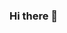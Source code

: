 ### Hi there 👋

<!--
**ojjasvi-jain/ojjasvi-jain** is a ✨ _special_ ✨ repository because its `README.md` (this file) appears on your GitHub profile.

Here are some ideas to get you started:
![68747470733a2f2f692e706f7374696d672e63632f343368513751574e2f6d617267696e616c69612d70726f6772616d6d696e672e676966](https://user-images.githubusercontent.com/85935892/231552754-a839a459-94d3-4be3-8def-4258e0626213.gif)

- 🔭My name is ojjasvi jain. I’m currently working as fontEnd software engineer



